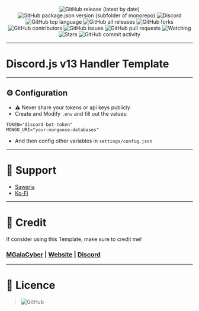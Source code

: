 <div align="center">
  
<!--   <img src="https://cdn.discordapp.com/attachments/893068961116225567/943053270375608360/FB_IMG_1642503622583.jpg" width="75%"></img>  -->
  
  ![GitHub release (latest by date)](https://img.shields.io/github/v/release/MGalaCyber/Discord.js-v13-Handler-Template?style=for-the-badge)
  ![GitHub package.json version (subfolder of monorepo)](https://img.shields.io/github/package-json/v/MGalaCyber/Discord.js-v13-Handler-Template?style=for-the-badge)
  ![Discord](https://img.shields.io/discord/826406117658853417?logo=discord&style=for-the-badge)
  ![GitHub top language](https://img.shields.io/github/languages/top/MGalaCyber/Discord.js-v13-Handler-Template?logo=javascript&style=for-the-badge)
  ![GitHub all releases](https://img.shields.io/github/downloads/MGalaCyber/Discord.js-v13-Handler-Template/total?style=for-the-badge)
  ![GitHub forks](https://img.shields.io/github/forks/MGalaCyber/Discord.js-v13-Handler-Template?logo=github&style=for-the-badge)
  ![GitHub contributors](https://img.shields.io/github/contributors/MGalaCyber/Discord.js-v13-Handler-Template?logo=github&style=for-the-badge)
  ![GitHub issues](https://img.shields.io/github/issues/MGalaCyber/Discord.js-v13-Handler-Template?logo=github&style=for-the-badge)
  ![GitHub pull requests](https://img.shields.io/github/issues-pr/MGalaCyber/Discord.js-v13-Handler-Template?logo=github&style=for-the-badge)
  ![Watching](https://img.shields.io/github/watchers/MGalaCyber/Discord.js-v13-Handler-Template?style=for-the-badge)
  ![Stars](https://img.shields.io/github/stars/MGalaCyber/Discord.js-v13-Handler-Template?style=for-the-badge)
  ![GitHub commit activity](https://img.shields.io/github/commit-activity/m/MGalaCyber/Discord.js-v13-Handler-Template?style=for-the-badge)
  
</div>

---------
# Discord.js v13 Handler Template

---------
## ⚙ Configuration
- ⚠ Never share your tokens or api keys publicly
- Create and Modify `.env` and fill out the values:
```env
TOKEN="discord-bot-token"
MONGO_URI="your-mongoose-databases"
```
- And then config other variables in `settings/config.json`

---------
# 💖 Support
- [Saweria](https://saweria.co/Galaxy1274)
- [Ko-Fi](https://ko-fi.com/MGalaCyber1274)

---------
# 💝 Credit
If consider using this Template, make sure to credit me!
### [MGalaCyber](https://github.com/MGalaCyber) | [Website](https://galacyber.vercel.app) | [Discord](https://discord.gg/2UshYsFfCP)

---------
# 📜 Licence
> ![GitHub](https://img.shields.io/github/license/MGalaCyber/Discord.js-v13-Handler-Template?style=for-the-badge)
